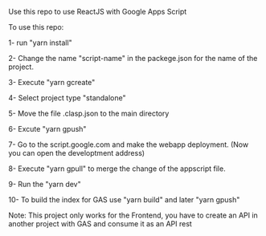 Use this repo to use ReactJS with Google Apps Script

To use this repo:

1- run "yarn install"

2- Change the name "script-name" in the packege.json for the name of the project.

3- Execute "yarn gcreate"

4- Select project type "standalone"

5- Move the file .clasp.json to the main directory

6- Excute "yarn gpush"

7- Go to the script.google.com and make the webapp deployment. (Now you can open the developtment address)

8- Execute "yarn gpull" to merge the change of the appscript file.

9- Run the "yarn dev"

10- To build the index for GAS use "yarn build" and later "yarn gpush"

Note: This project only works for the Frontend, you have to create an API in another project with GAS and consume it as an API rest
